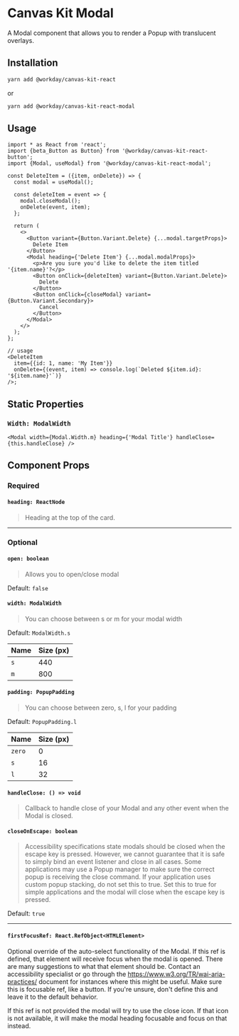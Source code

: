 # Canvas Kit Modal

A Modal component that allows you to render a Popup with translucent overlays.

## Installation

```sh
yarn add @workday/canvas-kit-react
```

or

```sh
yarn add @workday/canvas-kit-react-modal
```

## Usage

```tsx
import * as React from 'react';
import {beta_Button as Button} from '@workday/canvas-kit-react-button';
import {Modal, useModal} from '@workday/canvas-kit-react-modal';

const DeleteItem = ({item, onDelete}) => {
  const modal = useModal();

  const deleteItem = event => {
    modal.closeModal();
    onDelete(event, item);
  };

  return (
    <>
      <Button variant={Button.Variant.Delete} {...modal.targetProps}>
        Delete Item
      </Button>
      <Modal heading={'Delete Item'} {...modal.modalProps}>
        <p>Are you sure you'd like to delete the item titled '{item.name}'?</p>
        <Button onClick={deleteItem} variant={Button.Variant.Delete}>
          Delete
        </Button>
        <Button onClick={closeModal} variant={Button.Variant.Secondary}>
          Cancel
        </Button>
      </Modal>
    </>
  );
};

// usage
<DeleteItem
  item={{id: 1, name: 'My Item'}}
  onDelete={(event, item) => console.log(`Deleted ${item.id}: '${item.name}'`)}
/>;
```

## Static Properties

### `Width: ModalWidth`

```tsx
<Modal width={Modal.Width.m} heading={'Modal Title'} handleClose={this.handleClose} />
```

## Component Props

### Required

#### `heading: ReactNode`

> Heading at the top of the card.

---

### Optional

#### `open: boolean`

> Allows you to open/close modal

Default: `false`

#### `width: ModalWidth`

> You can choose between s or m for your modal width

Default: `ModalWidth.s`

| Name | Size (px) |
| ---- | --------- |
| `s`  | 440       |
| `m`  | 800       |

#### `padding: PopupPadding`

> You can choose between zero, s, l for your padding

Default: `PopupPadding.l`

| Name   | Size (px) |
| ------ | --------- |
| `zero` | 0         |
| `s`    | 16        |
| `l`    | 32        |

#### `handleClose: () => void`

> Callback to handle close of your Modal and any other event when the Modal is closed.

#### `closeOnEscape: boolean`

> Accessibility specifications state modals should be closed when the escape key is pressed.
> However, we cannot guarantee that it is safe to simply bind an event listener and close in all
> cases. Some applications may use a Popup manager to make sure the correct popup is receiving the
> close command. If your application uses custom popup stacking, do not set this to true. Set this
> to true for simple applications and the modal will close when the escape key is pressed.

Default: `true`

---

#### `firstFocusRef: React.RefObject<HTMLElement>`

Optional override of the auto-select functionality of the Modal. If this ref is defined, that
element will receive focus when the modal is opened. There are many suggestions to what that element
should be. Contact an accessibility specialist or go through the
https://www.w3.org/TR/wai-aria-practices/ document for instances where this might be useful. Make
sure this is focusable ref, like a button. If you're unsure, don't define this and leave it to the
default behavior.

If this ref is not provided the modal will try to use the close icon. If that icon is not available,
it will make the modal heading focusable and focus on that instead.
